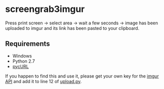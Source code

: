 # screengrab3imgur

Press print screen -> select area -> wait a few seconds -> image has been uploaded to imgur and its link has been pasted to your clipboard.

## Requirements

* Windows
* Python 2.7
* [pycURL](http://www.lfd.uci.edu/~gohlke/pythonlibs/)

If you happen to find this and use it, please get your own key for the [imgur API](https://imgur.com/register/api_anon) and add it to line 12 of [upload.py](https://github.com/adonaac/random/blob/master/screengrab3imgur/upload/upload.py).